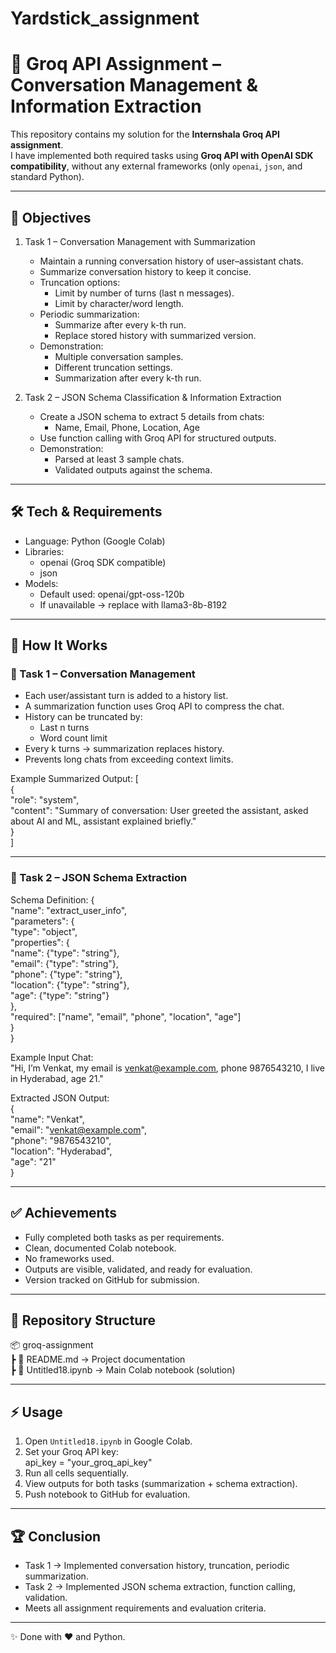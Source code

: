 # Yardstick_assignment
# 🚀 Groq API Assignment – Conversation Management & Information Extraction

This repository contains my solution for the **Internshala Groq API assignment**.  
I have implemented both required tasks using **Groq API with OpenAI SDK compatibility**, without any external frameworks (only `openai`, `json`, and standard Python).

--------------------------------------------------------------------------------

## 📌 Objectives
1. Task 1 – Conversation Management with Summarization
   - Maintain a running conversation history of user–assistant chats.
   - Summarize conversation history to keep it concise.
   - Truncation options:
     - Limit by number of turns (last n messages).
     - Limit by character/word length.
   - Periodic summarization:
     - Summarize after every k-th run.
     - Replace stored history with summarized version.
   - Demonstration:
     - Multiple conversation samples.
     - Different truncation settings.
     - Summarization after every k-th run.

2. Task 2 – JSON Schema Classification & Information Extraction
   - Create a JSON schema to extract 5 details from chats:
     - Name, Email, Phone, Location, Age
   - Use function calling with Groq API for structured outputs.
   - Demonstration:
     - Parsed at least 3 sample chats.
     - Validated outputs against the schema.

--------------------------------------------------------------------------------

## 🛠️ Tech & Requirements
- Language: Python (Google Colab)
- Libraries:  
  - openai (Groq SDK compatible)  
  - json  
- Models:  
  - Default used: openai/gpt-oss-120b  
  - If unavailable → replace with llama3-8b-8192  

--------------------------------------------------------------------------------

## 📖 How It Works

### 🔹 Task 1 – Conversation Management
- Each user/assistant turn is added to a history list.
- A summarization function uses Groq API to compress the chat.
- History can be truncated by:
  - Last n turns
  - Word count limit
- Every k turns → summarization replaces history.
- Prevents long chats from exceeding context limits.

Example Summarized Output:
[  
  {  
    "role": "system",  
    "content": "Summary of conversation: User greeted the assistant, asked about AI and ML, assistant explained briefly."  
  }  
]

--------------------------------------------------------------------------------

### 🔹 Task 2 – JSON Schema Extraction
Schema Definition:
{  
  "name": "extract_user_info",  
  "parameters": {  
    "type": "object",  
    "properties": {  
      "name": {"type": "string"},  
      "email": {"type": "string"},  
      "phone": {"type": "string"},  
      "location": {"type": "string"},  
      "age": {"type": "string"}  
    },  
    "required": ["name", "email", "phone", "location", "age"]  
  }  
}

Example Input Chat:  
"Hi, I’m Venkat, my email is venkat@example.com, phone 9876543210, I live in Hyderabad, age 21."

Extracted JSON Output:  
{  
  "name": "Venkat",  
  "email": "venkat@example.com",  
  "phone": "9876543210",  
  "location": "Hyderabad",  
  "age": "21"  
}

--------------------------------------------------------------------------------

## ✅ Achievements
- Fully completed both tasks as per requirements.
- Clean, documented Colab notebook.
- No frameworks used.
- Outputs are visible, validated, and ready for evaluation.
- Version tracked on GitHub for submission.

--------------------------------------------------------------------------------

## 📂 Repository Structure
📦 groq-assignment  
 ┣ 📜 README.md          → Project documentation  
 ┣ 📜 Untitled18.ipynb   → Main Colab notebook (solution)  

--------------------------------------------------------------------------------

## ⚡ Usage
1. Open `Untitled18.ipynb` in Google Colab.  
2. Set your Groq API key:  
   api_key = "your_groq_api_key"  
3. Run all cells sequentially.  
4. View outputs for both tasks (summarization + schema extraction).  
5. Push notebook to GitHub for evaluation.  

--------------------------------------------------------------------------------

## 🏆 Conclusion
- Task 1 → Implemented conversation history, truncation, periodic summarization.  
- Task 2 → Implemented JSON schema extraction, function calling, validation.  
- Meets all assignment requirements and evaluation criteria.  

--------------------------------------------------------------------------------
✨ Done with ❤️ and Python.

